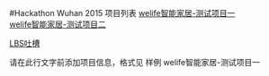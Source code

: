 ﻿#Hackathon Wuhan 2015 项目列表
[welife智能家居-测试项目一](https://github.com/binhe22/HackWuhan2015)  
[welife智能家居-测试项目二](https://github.com/binhe22/HackWuhan2015)

[LBS吐槽](https://github.com/bd17kaka/lbstucao)

请在此行文字前添加项目信息，格式见 样例 welife智能家居-测试项目一 

